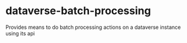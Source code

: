 # dataverse-batch-processing
Provides means to do batch processing actions on a dataverse instance using its api 
